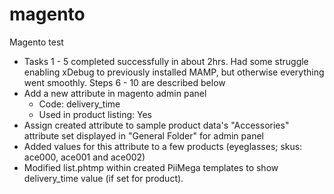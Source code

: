 # magento
Magento test
- Tasks 1 - 5 completed successfully in about 2hrs. Had some struggle enabling xDebug to previously installed MAMP, but otherwise everything went smoothly. Steps 6 - 10 are described below
- Add a new attribute in magento admin panel
    - Code: delivery_time
    - Used in product listing: Yes
- Assign created attribute to sample product data's "Accessories" attribute set displayed in "General Folder" for admin panel
- Added values for this attribute to a few products (eyeglasses; skus: ace000, ace001 and ace002)
- Modified list.phtmp within created PiiMega templates to show delivery_time value (if set for product).